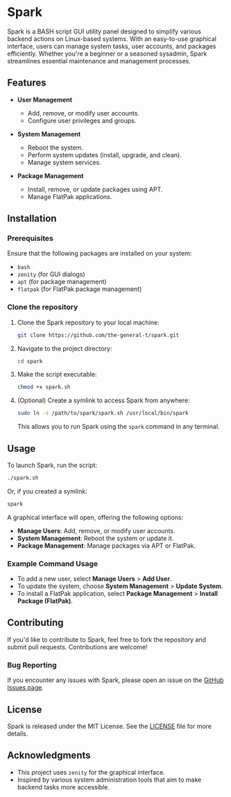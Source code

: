 # Spark

Spark is a BASH script GUI utility panel designed to simplify various backend actions on Linux-based systems. With an easy-to-use graphical interface, users can manage system tasks, user accounts, and packages efficiently. Whether you're a beginner or a seasoned sysadmin, Spark streamlines essential maintenance and management processes.

## Features

- **User Management**
  - Add, remove, or modify user accounts.
  - Configure user privileges and groups.

- **System Management**
  - Reboot the system.
  - Perform system updates (install, upgrade, and clean).
  - Manage system services.

- **Package Management**
  - Install, remove, or update packages using APT.
  - Manage FlatPak applications.

## Installation

### Prerequisites

Ensure that the following packages are installed on your system:

- `bash`
- `zenity` (for GUI dialogs)
- `apt` (for package management)
- `flatpak` (for FlatPak package management)

### Clone the repository

1. Clone the Spark repository to your local machine:

   ```bash
   git clone https://github.com/the-general-t/spark.git
   ```

2. Navigate to the project directory:

   ```bash
   cd spark
   ```

3. Make the script executable:

   ```bash
   chmod +x spark.sh
   ```

4. (Optional) Create a symlink to access Spark from anywhere:

   ```bash
   sudo ln -s /path/to/spark/spark.sh /usr/local/bin/spark
   ```

   This allows you to run Spark using the `spark` command in any terminal.

## Usage

To launch Spark, run the script:

```bash
./spark.sh
```

Or, if you created a symlink:

```bash
spark
```

A graphical interface will open, offering the following options:

- **Manage Users**: Add, remove, or modify user accounts.
- **System Management**: Reboot the system or update it.
- **Package Management**: Manage packages via APT or FlatPak.

### Example Command Usage

- To add a new user, select **Manage Users** > **Add User**.
- To update the system, choose **System Management** > **Update System**.
- To install a FlatPak application, select **Package Management** > **Install Package (FlatPak)**.

## Contributing

If you'd like to contribute to Spark, feel free to fork the repository and submit pull requests. Contributions are welcome!

### Bug Reporting

If you encounter any issues with Spark, please open an issue on the [GitHub Issues page](https://github.com/the-general-t/spark/issues).

## License

Spark is released under the MIT License. See the [LICENSE](LICENSE) file for more details.

## Acknowledgments

- This project uses `zenity` for the graphical interface.
- Inspired by various system administration tools that aim to make backend tasks more accessible.

